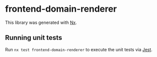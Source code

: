 # frontend-domain-renderer

This library was generated with [Nx](https://nx.dev).

## Running unit tests

Run `nx test frontend-domain-renderer` to execute the unit tests via [Jest](https://jestjs.io).
